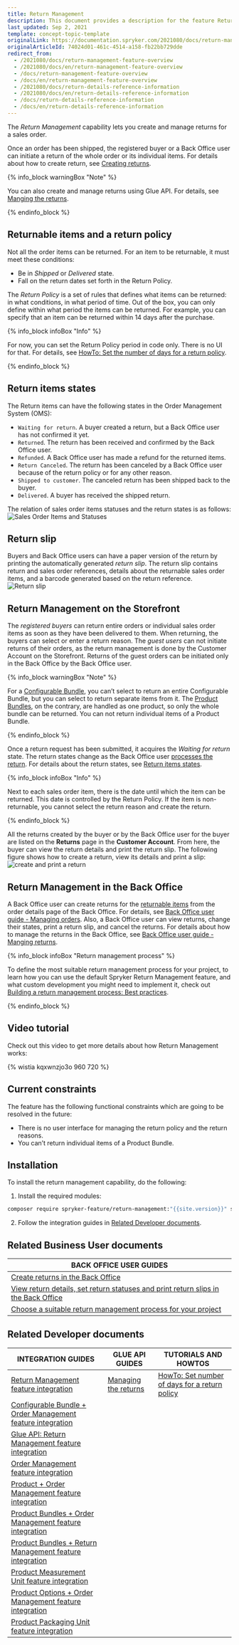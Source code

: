 ```yaml
---
title: Return Management
description: This document provides a description for the feature Return Management in the Spryker Commerce OS.
last_updated: Sep 2, 2021
template: concept-topic-template
originalLink: https://documentation.spryker.com/2021080/docs/return-management-feature-overview
originalArticleId: 74024d01-461c-4514-a158-fb22bb729dde
redirect_from:
  - /2021080/docs/return-management-feature-overview
  - /2021080/docs/en/return-management-feature-overview
  - /docs/return-management-feature-overview
  - /docs/en/return-management-feature-overview
  - /2021080/docs/return-details-reference-information
  - /2021080/docs/en/return-details-reference-information
  - /docs/return-details-reference-information
  - /docs/en/return-details-reference-information
---
```


The *Return Management* capability lets you create and manage returns for a sales order.

Once an order has been shipped, the registered buyer or a Back Office user can initiate a return of the whole order or its individual items. For details about how to create return, see [Creating returns](/docs/pbc/all/order-management-system/{{page.version}}/manage-in-the-back-office/orders/create-returns.html).

{% info_block warningBox "Note" %}

You can also create and manage returns using Glue API. For details, see [Manging the returns](/docs/pbc/all/return-management/{{page.version}}/manage-using-glue-api/glue-api-manage-returns.html).

{% endinfo_block %}

## Returnable items and a return policy

Not all the order items can be returned. For an item to be returnable, it must meet these conditions:

* Be in *Shipped* or *Delivered* state.
* Fall on the return dates set forth in the Return Policy.

The *Return Policy* is a set of rules that defines what items can be returned: in what conditions, in what period of time. Out of the box, you can only define within what period the items can be returned. For example, you can specify that an item can be returned within 14 days after the purchase.

{% info_block infoBox "Info" %}

For now, you can set the Return Policy period in code only. There is no UI for that. For details, see [HowTo: Set the number of days for a return policy](/docs/pbc/all/return-management/{{page.version}}/howto-set-number-of-days-for-a-return-policy.html).

{% endinfo_block %}

## Return items states

The Return items can have the following states in the Order Management System (OMS):

* `Waiting for return`. A buyer created a return, but a Back Office user has not confirmed it yet.
* `Returned`. The return has been received and confirmed by the Back Office user.
* `Refunded`. A Back Office user has made a refund for the returned items.
* `Return Canceled`. The return has been canceled by a Back Office user because of the return policy or for any other reason.
* `Shipped to customer`. The canceled return has been shipped back to the buyer.
* `Delivered`. A buyer has received the shipped return.
<!---
{% info_block infoBox "Return states on the Storefront" %}

The preceding states are the default ones in the OMS. You can display them as they are on the Storefront as well, or name the states differently for the Storefront users. For details about how to give custom names to the return states on the Storefront, see *Display Custom Names for Order Item States on the Storefront*.

{% endinfo_block %}
-->

The relation of sales order items statuses and the return states is as follows:
![Sales Order Items and Statuses](https://confluence-connect.gliffy.net/embed/image/cebbb529-19b7-4623-bd6d-ef2b30fe97a9.png?utm_medium=live&utm_source=custom)

## Return slip

Buyers and Back Office users can have a paper version of the return by printing the automatically generated *return slip*. The return slip contains return and sales order references, details about the returnable sales order items, and a barcode generated based on the return reference.
![Return slip](https://spryker.s3.eu-central-1.amazonaws.com/docs/Features/Order+Management/Return+Management/Return+Management+Feature+Overview/print-return-slip.png)

## Return Management on the Storefront

The *registered buyers* can return entire orders or individual sales order items as soon as they have been delivered to them. When returning, the buyers can select or enter a return reason.
The *guest users* can not initiate returns of their orders, as the return management is done by the Customer Account on the Storefront. Returns of the guest orders can be initiated only in the Back Office by the Back Office user.

{% info_block warningBox "Note" %}

For a [Configurable Bundle](/docs/pbc/all/product-information-management/{{page.version}}/configurable-bundle-feature-overview.html), you can’t select to return an entire Configurable Bundle, but you can select to return separate items from it.
The [Product Bundles](/docs/scos/user/features/{{page.version}}/product-bundles-feature-overview.html), on the contrary, are handled as one product, so only the whole bundle can be returned. You can not return individual items of a Product Bundle.

{% endinfo_block %}

Once a return request has been submitted, it acquires the *Waiting for return* state. The return states change as the Back Office user [processes the return](/docs/pbc/all/order-management-system/{{page.version}}/manage-in-the-back-office/orders/create-returns.html). For details about the return states, see [Return items states](/docs/pbc/all/return-management/{{page.version}}/manage-in-the-back-office/manage-returns.html).

{% info_block infoBox "Info" %}

Next to each sales order item, there is the date until which the item can be returned. This date is controlled by the Return Policy. If the item is non-returnable, you cannot select the return reason and create the return.

{% endinfo_block %}

All the returns created by the buyer or by the Back Office user for the buyer are listed on the **Returns** page in the **Customer Account**. From here, the buyer can view the return details and print the return slip.
The following figure shows how to create a return, view its details and print a slip:
![create and print a return](https://spryker.s3.eu-central-1.amazonaws.com/docs/Features/Order+Management/Return+Management/Return+Management+Feature+Overview/create-and-print-a-return.gif)

## Return Management in the Back Office

A Back Office user can create returns for the [returnable items](#returnable-items-and-a-return-policy) from the order details page of the Back Office. For details, see [Back Office user guide - Managing orders](/docs/pbc/all/order-management-system/{{page.version}}/manage-in-the-back-office/orders/create-returns.html). Also, a Back Office user can view returns, change their states, print a return slip, and cancel the returns. For details about how to manage the returns in the Back Office, see [Back Office user guide - Manging returns](/docs/pbc/all/return-management/{{page.version}}/manage-in-the-back-office/manage-returns.html).

{% info_block infoBox "Return management process" %}

To define the most suitable return management process for your project, to learn how you can use the default Spryker Return Management feature, and what custom development you might need to implement it, check out [Building a return management process: Best practices](/docs/pbc/all/return-management/{{page.version}}/build-a-return-management-process-best-practices.html).

{% endinfo_block %}


## Video tutorial

Check out this video to get more details about how Return Management works:

{% wistia kqxwnzjo3o 960 720 %}

## Current constraints

The feature has the following functional constraints which are going to be resolved in the future:

* There is no user interface for managing the return policy and the return reasons.
* You can’t return individual items of a Product Bundle.

## Installation

To install the return management capability, do the following:

1. Install the required modules:

```bash
composer require spryker-feature/return-management:"{{site.version}}" spryker/sales-returns-rest-api:"{{site.version}}" spryker/barcode:"^1.1.1" --update-with-dependencies
```

2. Follow the integration guides in [Related Developer documents](#related-developer-articles).

## Related Business User documents

|BACK OFFICE USER GUIDES|
|---|
| [Create returns in the Back Office](/docs/pbc/all/order-management-system/{{page.version}}/manage-in-the-back-office/orders/create-returns.html)  |
| [View return details, set return statuses and print return slips in the Back Office](/docs/pbc/all/return-management/{{page.version}}/manage-in-the-back-office/manage-returns.html)  |
| [Choose a suitable return management process for your project](/docs/pbc/all/return-management/{{page.version}}/build-a-return-management-process-best-practices.html)  |

## Related Developer documents

| INTEGRATION GUIDES  | GLUE API GUIDES | TUTORIALS AND HOWTOS |
|---|---|---|
| [Return Management feature integration](/docs/pbc/all/return-management/{{page.version}}/install-and-upgrade/install-the-return-management-feature.html) | [Managing the returns](/docs/marketplace/dev/glue-api-guides/{{page.version}}/managing-the-returns.html) | [HowTo: Set number of days for a return policy](/docs/pbc/all/return-management/{{page.version}}/howto-set-number-of-days-for-a-return-policy.html) |
| [Configurable Bundle + Order Management feature integration](/docs/scos/dev/feature-integration-guides/{{page.version}}/configurable-bundle-order-management-feature-integration.html) |  |  |
| [Glue API: Return Management feature integration](/docs/pbc/all/return-management/{{page.version}}/install-and-upgrade/install-the-return-management-glue-api.html) |  |  |
| [Order Management feature integration](/docs/pbc/all/order-management-system/{{page.version}}/install-and-upgrade/install-features/install-the-order-management-feature.html) |  |  |
| [Product + Order Management feature integration](/docs/scos/dev/feature-integration-guides/{{page.version}}/product-order-management-feature-integration.html) |  |  |
| [Product Bundles + Order Management feature integration](/docs/scos/dev/feature-integration-guides/{{page.version}}/product-bundles-order-management-feature-integration.html) |  |  |
| [Product Bundles + Return Management feature integration](/docs/scos/dev/feature-integration-guides/{{page.version}}/product-bundles-return-management-feature-integration.html) |  |  |
| [Product Measurement Unit feature integration](/docs/pbc/all/product-information-management/{{page.version}}/install-and-upgrade/install-features/install-the-measurement-units-feature.html) |  |  |
| [Product Options + Order Management feature integration](/docs/scos/dev/feature-integration-guides/{{page.version}}/product-options-order-management-feature-integration.html) |  |  |
| [Product Packaging Unit feature integration](/docs/scos/dev/feature-integration-guides/{{page.version}}/packaging-units-feature-integration.html) |  |  |
